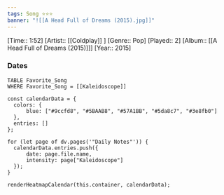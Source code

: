 ```yaml
---
tags: Song ⭐⭐⭐ 
banner: "![[A Head Full of Dreams (2015).jpg]]"
---
```

[Time:: 1:52]
[Artist:: [[Coldplay]] ]
[Genre:: Pop]
[Played:: 2]
[Album:: [[A Head Full of Dreams (2015)]]]
[Year:: 2015]
### Dates
````dataview
TABLE Favorite_Song
WHERE Favorite_Song = [[Kaleidoscope]]
````
  ```dataviewjs
const calendarData = { 
	colors: { 
		blue: ["#9ccfd8", "#5BAAB8", "#57A1BB", "#5da8c7", "#3e8fb0"] 
	}, 
	entries: [] 
}; 

for (let page of dv.pages('"Daily Notes"')) { 
	calendarData.entries.push({ 
		date: page.file.name, 
		intensity: page["Kaleidoscope"]
	}); 
} 

renderHeatmapCalendar(this.container, calendarData);
```

